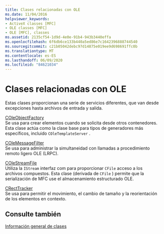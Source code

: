 ```yaml
---
title: Clases relacionadas con OLE
ms.date: 11/04/2016
helpviewer_keywords:
- ActiveX classes [MFC]
- OLE classes [MFC]
- OLE [MFC], classes
ms.assetid: 2135cf54-1d9d-4e0e-91b4-943b3440effa
ms.openlocfilehash: 6f6db6ce133b440a5ed86e7c1642396888744540
ms.sourcegitcommit: c21b05042debc97d14875e019ee9d698691ffc0b
ms.translationtype: MT
ms.contentlocale: es-ES
ms.lasthandoff: 06/09/2020
ms.locfileid: "84621034"
---
```

# <a name="ole-related-classes"></a>Clases relacionadas con OLE

Estas clases proporcionan una serie de servicios diferentes, que van desde excepciones hasta archivos de entrada y salida.

[COleObjectFactory](reference/coleobjectfactory-class.md)<br/>
Se usa para crear elementos cuando se solicita desde otros contenedores. Esta clase actúa como la clase base para tipos de generadores más específicos, incluido `COleTemplateServer` .

[COleMessageFilter](reference/colemessagefilter-class.md)<br/>
Se usa para administrar la simultaneidad con llamadas a procedimiento remoto ligero OLE (LRPC).

[COleStreamFile](reference/colestreamfile-class.md)<br/>
Utiliza la `IStream` interfaz com para proporcionar `CFile` acceso a los archivos compuestos. Esta clase (derivada de `CFile` ) permite que la serialización de MFC use el almacenamiento estructurado OLE.

[CRectTracker](reference/crecttracker-class.md)<br/>
Se usa para permitir el movimiento, el cambio de tamaño y la reorientación de los elementos en contexto.

## <a name="see-also"></a>Consulte también

[Información general de clases](class-library-overview.md)
